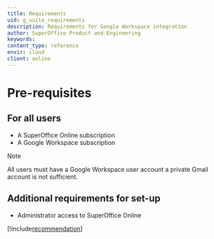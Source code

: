 ```yaml
---
title: Requirements
uid: g_suite_requirements
description: Requirements for Google Workspace integration
author: SuperOffice Product and Engineering
keywords:
content_type: reference
envir: cloud
client: online
---
```


# Pre-requisites

## For all users

* A SuperOffice Online subscription
* A Google Workspace subscription

> [!NOTE]
> All users must have a Google Workspace user account a private Gmail account is not sufficient.

## Additional requirements for set-up

* Administrator access to SuperOffice Online

[!include[recommendation](./includes/g-suite-service-account-recommended.md)]
